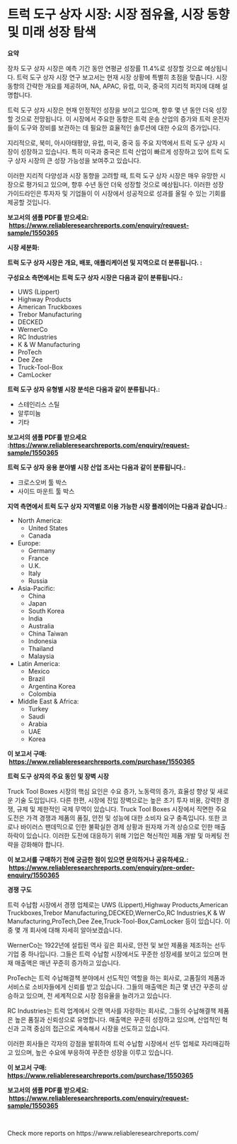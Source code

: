 <p><h1>트럭 도구 상자 시장: 시장 점유율, 시장 동향 및 미래 성장 탐색</h1></p><p><strong>요약</strong></p>
<p><p>장차 도구 상자 시장은 예측 기간 동안 연평균 성장률 11.4%로 성장할 것으로 예상됩니다. 트럭 도구 상자 시장 연구 보고서는 현재 시장 상황에 특별히 초점을 맞춥니다. 시장 동향의 간략한 개요를 제공하며, NA, APAC, 유럽, 미국, 중국의 지리적 퍼지에 대해 설명합니다.</p><p>트럭 도구 상자 시장은 현재 안정적인 성장을 보이고 있으며, 향후 몇 년 동안 더욱 성장할 것으로 전망됩니다. 이 시장에서 주요한 동향은 트럭 운송 산업의 증가와 트럭 운전자들이 도구와 장비를 보관하는 데 필요한 효율적인 솔루션에 대한 수요의 증가입니다.</p><p>지리적으로, 북미, 아시아태평양, 유럽, 미국, 중국 등 주요 지역에서 트럭 도구 상자 시장이 성장하고 있습니다. 특히 미국과 중국은 트럭 산업이 빠르게 성장하고 있어 트럭 도구 상자 시장의 큰 성장 가능성을 보여주고 있습니다.</p><p>이러한 지리적 다양성과 시장 동향을 고려할 때, 트럭 도구 상자 시장은 매우 유망한 시장으로 평가되고 있으며, 향후 수년 동안 더욱 성장할 것으로 예상됩니다. 이러한 성장 가이드라인은 투자자 및 기업들이 이 시장에서 성공적으로 성과를 올릴 수 있는 기회를 제공할 것입니다.</p></p>
<p><strong>보고서의 샘플 PDF를 받으세요: &nbsp;<a href="https://www.reliableresearchreports.com/enquiry/request-sample/1550365">https://www.reliableresearchreports.com/enquiry/request-sample/1550365</a></strong></p>
<p><strong>시장 세분화:</strong></p>
<p><strong> 트럭 도구 상자 시장은 개요, 배포, 애플리케이션 및 지역으로 더 분류됩니다. :</strong></p>
<p><strong>구성요소 측면에서는 트럭 도구 상자 시장은 다음과 같이 분류됩니다.:</strong></p>
<p><ul><li>UWS (Lippert)</li><li>Highway Products</li><li>American Truckboxes</li><li>Trebor Manufacturing</li><li>DECKED</li><li>WernerCo</li><li>RC Industries</li><li>K & W Manufacturing</li><li>ProTech</li><li>Dee Zee</li><li>Truck-Tool-Box</li><li>CamLocker</li></ul></p>
<p><strong> 트럭 도구 상자 유형별 시장 분석은 다음과 같이 분류됩니다.:</strong></p>
<p><ul><li>스테인리스 스틸</li><li>알루미늄</li><li>기타</li></ul></p>
<p><strong>보고서의 샘플 PDF를 받으세요 :<a href="https://www.reliableresearchreports.com/enquiry/request-sample/1550365">https://www.reliableresearchreports.com/enquiry/request-sample/1550365</a></strong></p>
<p><strong> 트럭 도구 상자 응용 분야별 시장 산업 조사는 다음과 같이 분류됩니다.:</strong></p>
<p><ul><li>크로스오버 툴 박스</li><li>사이드 마운트 툴 박스</li></ul></p>
<p><strong>지역 측면에서 트럭 도구 상자 지역별로 이용 가능한 시장 플레이어는 다음과 같습니다.:</strong></p>
<p><ul>
    <li>
        North America:
        <ul>
            <li>United States</li>
            <li>Canada</li>
        </ul>
    </li>
    <li>
        Europe:
        <ul>
            <li>Germany</li>
            <li>France</li>
            <li>U.K.</li>
            <li>Italy</li>
            <li>Russia</li>
        </ul>
    </li>
    <li>
        Asia-Pacific:
        <ul>
            <li>China</li>
            <li>Japan</li>
            <li>South Korea</li>
            <li>India</li>
            <li>Australia</li>
            <li>China Taiwan</li>
            <li>Indonesia</li>
            <li>Thailand</li>
            <li>Malaysia</li>
        </ul>
    </li>
    <li>
        Latin America:
        <ul>
            <li>Mexico</li>
            <li>Brazil</li>
            <li>Argentina Korea</li>
            <li>Colombia</li>
        </ul>
    </li>
    <li>
        Middle East & Africa:
        <ul>
            <li>Turkey</li>
            <li>Saudi</li>
            <li>Arabia</li>
            <li>UAE</li>
            <li>Korea</li>
        </ul>
    </li>
    </ul></p>
<p><strong>이 보고서 구매: &nbsp;<a href="https://www.reliableresearchreports.com/purchase/1550365">https://www.reliableresearchreports.com/purchase/1550365</a></strong></p>
<p><strong>트럭 도구 상자의 주요 동인 및 장벽 시장</strong></p>
<p><p>Truck Tool Boxes 시장의 핵심 요인은 수요 증가, 노동력의 증가, 효율성 향상 및 새로운 기술 도입입니다. 다른 한편, 시장에 진입 장벽으로는 높은 초기 투자 비용, 강력한 경쟁, 규제 및 제한적인 국제 무역이 있습니다. Truck Tool Boxes 시장에서 직면한 주요 도전은 가격 경쟁과 제품의 품질, 안전 및 성능에 대한 소비자 요구 충족입니다. 또한 코로나 바이러스 팬데믹으로 인한 불확실한 경제 상황과 원자재 가격 상승으로 인한 매출 하락이 있습니다. 이러한 도전에 대응하기 위해 기업은 혁신적인 제품 개발 및 마케팅 전략을 강화해야 합니다.</p></p>
<p><strong>이 보고서를 구매하기 전에 궁금한 점이 있으면 문의하거나 공유하세요.: &nbsp;<a href="https://www.reliableresearchreports.com/enquiry/pre-order-enquiry/1550365">https://www.reliableresearchreports.com/enquiry/pre-order-enquiry/1550365</a></strong></p>
<p><strong>경쟁 구도</strong></p>
<p><p>트럭 수납함 시장에서 경쟁 업체로는 UWS (Lippert),Highway Products,American Truckboxes,Trebor Manufacturing,DECKED,WernerCo,RC Industries,K & W Manufacturing,ProTech,Dee Zee,Truck-Tool-Box,CamLocker 등이 있습니다. 이 중 몇 개 회사에 대해 자세히 알아보겠습니다.</p><p>WernerCo는 1922년에 설립된 역사 깊은 회사로, 안전 및 보안 제품을 제조하는 선두 기업 중 하나입니다. 그들은 트럭 수납함 시장에서도 꾸준한 성장세를 보이고 있으며 현재 매출액은 매년 꾸준히 증가하고 있습니다.</p><p>ProTech는 트럭 수납해결책 분야에서 선도적인 역할을 하는 회사로, 고품질의 제품과 서비스로 소비자들에게 신뢰를 받고 있습니다. 그들의 매출액은 최근 몇 년간 꾸준히 상승하고 있으며, 전 세계적으로 시장 점유율을 늘려가고 있습니다.</p><p>RC Industries는 트럭 업계에서 오랜 역사를 자랑하는 회사로, 그들의 수납해결책 제품은 높은 품질과 신뢰성으로 유명합니다. 매출액은 꾸준히 성장하고 있으며, 산업적인 혁신과 고객 중심의 접근으로 계속해서 시장을 선도하고 있습니다.</p><p>이러한 회사들은 각자의 강점을 발휘하여 트럭 수납함 시장에서 선두 업체로 자리매김하고 있으며, 높은 수요에 부응하여 꾸준한 성장을 이루고 있습니다.</p></p>
<p><strong>이 보고서 구매: &nbsp; <a href="https://www.reliableresearchreports.com/purchase/1550365">https://www.reliableresearchreports.com/purchase/1550365</a></strong></p>
<p><strong>보고서의 샘플 PDF를 받으세요: &nbsp;<a href="https://www.reliableresearchreports.com/enquiry/request-sample/1550365">https://www.reliableresearchreports.com/enquiry/request-sample/1550365</a></strong><strong></strong></p>
<p>&nbsp;</p>
<p>Check more reports on https://www.reliableresearchreports.com/</p>